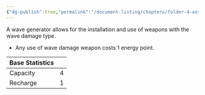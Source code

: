 ```yaml
---
{"dg-publish":true,"permalink":"/document-listing/chapters/folder-4-assembly/generator-folder/wave-generator/"}
---
```


A wave  generator allows for the installation and use of weapons with the wave damage type.
- Any use of wave damage weapon costs 1 energy point.

| Base Statistics |     |
| --------------- | --: |
| Capacity        |   4 |
| Recharge        |   1 |
